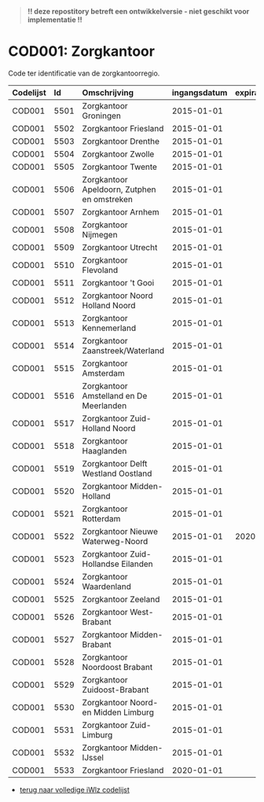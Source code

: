 > **!! deze repostitory betreft een ontwikkelversie - niet geschikt voor implementatie !!**
# COD001: Zorgkantoor
Code ter identificatie van de zorgkantoorregio.

|Codelijst|Id|Omschrijving|ingangsdatum|expiratiedatum|mutatiedatum|mutatie|
|:--|:--|:--|:--|:--|:--|:--|
|	COD001	|	5501	|	Zorgkantoor Groningen	|	2015-01-01	|		|		|		|
|	COD001	|	5502	|	Zorgkantoor Friesland	|	2015-01-01	|		|		|		|
|	COD001	|	5503	|	Zorgkantoor Drenthe	|	2015-01-01	|		|		|		|
|	COD001	|	5504	|	Zorgkantoor Zwolle	|	2015-01-01	|		|		|		|
|	COD001	|	5505	|	Zorgkantoor Twente	|	2015-01-01	|		|		|		|
|	COD001	|	5506	|	Zorgkantoor Apeldoorn, Zutphen en omstreken	|	2015-01-01	|		|		|		|
|	COD001	|	5507	|	Zorgkantoor Arnhem	|	2015-01-01	|		|		|		|
|	COD001	|	5508	|	Zorgkantoor Nijmegen	|	2015-01-01	|		|		|		|
|	COD001	|	5509	|	Zorgkantoor Utrecht	|	2015-01-01	|		|		|		|
|	COD001	|	5510	|	Zorgkantoor Flevoland	|	2015-01-01	|		|		|		|
|	COD001	|	5511	|	Zorgkantoor 't Gooi	|	2015-01-01	|		|		|		|
|	COD001	|	5512	|	Zorgkantoor Noord Holland Noord	|	2015-01-01	|		|		|		|
|	COD001	|	5513	|	Zorgkantoor Kennemerland	|	2015-01-01	|		|		|		|
|	COD001	|	5514	|	Zorgkantoor Zaanstreek/Waterland	|	2015-01-01	|		|		|		|
|	COD001	|	5515	|	Zorgkantoor Amsterdam	|	2015-01-01	|		|		|		|
|	COD001	|	5516	|	Zorgkantoor Amstelland en De Meerlanden	|	2015-01-01	|		|		|		|
|	COD001	|	5517	|	Zorgkantoor Zuid-Holland Noord	|	2015-01-01	|		|		|		|
|	COD001	|	5518	|	Zorgkantoor Haaglanden	|	2015-01-01	|		|		|		|
|	COD001	|	5519	|	Zorgkantoor Delft Westland Oostland	|	2015-01-01	|		|		|		|
|	COD001	|	5520	|	Zorgkantoor Midden-Holland	|	2015-01-01	|		|		|		|
|	COD001	|	5521	|	Zorgkantoor Rotterdam	|	2015-01-01	|		|		|		|
|	COD001	|	5522	|	Zorgkantoor Nieuwe Waterweg-Noord	|	2015-01-01	|	2020-01-01	|	2019-06-01	|	vervallen	|
|	COD001	|	5523	|	Zorgkantoor Zuid-Hollandse Eilanden	|	2015-01-01	|		|		|		|
|	COD001	|	5524	|	Zorgkantoor Waardenland	|	2015-01-01	|		|		|		|
|	COD001	|	5525	|	Zorgkantoor Zeeland	|	2015-01-01	|		|		|		|
|	COD001	|	5526	|	Zorgkantoor West-Brabant	|	2015-01-01	|		|		|		|
|	COD001	|	5527	|	Zorgkantoor Midden-Brabant	|	2015-01-01	|		|		|		|
|	COD001	|	5528	|	Zorgkantoor Noordoost Brabant	|	2015-01-01	|		|		|		|
|	COD001	|	5529	|	Zorgkantoor Zuidoost-Brabant	|	2015-01-01	|		|		|		|
|	COD001	|	5530	|	Zorgkantoor Noord- en Midden Limburg	|	2015-01-01	|		|		|		|
|	COD001	|	5531	|	Zorgkantoor Zuid-Limburg	|	2015-01-01	|		|		|		|
|	COD001	|	5532	|	Zorgkantoor Midden-IJssel	|	2015-01-01	|		|		|		|
|	COD001	|	5533	|	Zorgkantoor Friesland	|	2020-01-01	|		|	2019-06-01	|	toegevoegd	|

 * [terug naar volledige iWlz codelijst](../../iWlz-codelijsten.md)
